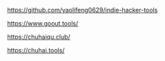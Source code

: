 https://github.com/yaolifeng0629/indie-hacker-tools

https://www.goout.tools/

https://chuhaiqu.club/

https://chuhai.tools/
